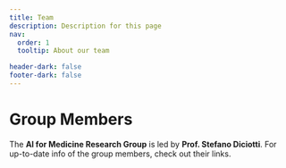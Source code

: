 ```yaml
---
title: Team
description: Description for this page
nav:
  order: 1
  tooltip: About our team

header-dark: false
footer-dark: false
---
```



# <i class="fas fa-users"></i>Group Members

The **AI for Medicine Research Group** is led by **Prof. Stefano Diciotti**. 
For up-to-date info of the group members, check out their links.
